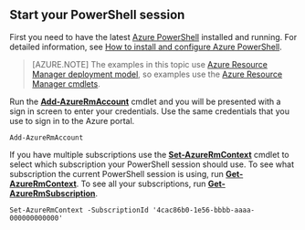 
## Start your PowerShell session
First you need to have the latest [Azure PowerShell](http://msdn.microsoft.com/zh-cn/library/mt619274.aspx) installed and running. For detailed information, see [How to install and configure Azure PowerShell](/documentation/articles/powershell-install-configure/).

> [AZURE.NOTE]
> The examples in this topic use [Azure Resource Manager deployment model](../articles/azure-resource-manager/documentation/articles/resource-group-overview), so examples use the [Azure Resource Manager cmdlets](http://msdn.microsoft.com/zh-cn/library/azure/mt125356.aspx). 
> 
> 

Run the [**Add-AzureRmAccount**](http://msdn.microsoft.com/zh-cn/library/mt619267.aspx) cmdlet and you will be presented with a sign in screen to enter your credentials. Use the same credentials that you use to sign in to the Azure portal.

    Add-AzureRmAccount

If you have multiple subscriptions use the [**Set-AzureRmContext**](http://msdn.microsoft.com/zh-cn/library/mt619263.aspx) cmdlet to select which subscription your PowerShell session should use. To see what subscription the current PowerShell session is using, run [**Get-AzureRmContext**](http://msdn.microsoft.com/zh-cn/library/mt619265.aspx). To see all your subscriptions, run [**Get-AzureRmSubscription**](http://msdn.microsoft.com/zh-cn/library/mt619284.aspx).

    Set-AzureRmContext -SubscriptionId '4cac86b0-1e56-bbbb-aaaa-000000000000'

